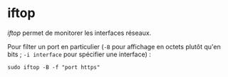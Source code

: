 # iftop

*iftop* permet de monitorer les interfaces réseaux.

Pour filter un port en particulier (`-B` pour affichage en octets plutôt
qu'en bits ; `-i interface` pour spécifier une interface) :
```
sudo iftop -B -f "port https"
```
